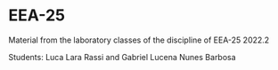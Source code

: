 # EEA-25
Material from the laboratory classes of the discipline of EEA-25 2022.2

Students: Luca Lara Rassi and Gabriel Lucena Nunes Barbosa
